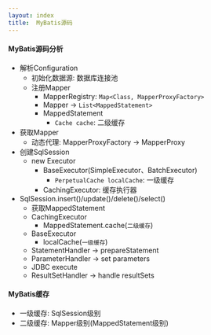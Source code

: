 ```yaml
---
layout: index
title:  MyBatis源码
---
```


#### MyBatis源码分析

* 解析Configuration
    * 初始化数据源: 数据库连接池
    * 注册Mapper
        * MapperRegistry: `Map<Class, MapperProxyFactory>`
        * Mapper -> `List<MappedStatement>`
        * MappedStatement
            * `Cache cache`: 二级缓存
* 获取Mapper
    * 动态代理: MapperProxyFactory -> MapperProxy
* 创建SqlSession
    * new Executor
        * BaseExecutor(SimpleExecutor、BatchExecutor)
            * `PerpetualCache localCache`: 一级缓存
        * CachingExecutor: 缓存执行器
* SqlSession.insert()/update()/delete()/select()
    * 获取MappedStatement
    * CachingExecutor
        * MappedStatement.cache(`二级缓存`)
    * BaseExecutor
        * localCache(`一级缓存`)
    * StatementHandler -> prepareStatement
    * ParameterHandler -> set parameters
    * JDBC execute
    * ResultSetHandler -> handle resultSets

#### MyBatis缓存

* 一级缓存: SqlSession级别
* 二级缓存: Mapper级别(MappedStatement级别)
